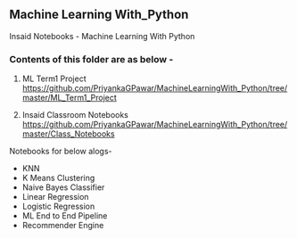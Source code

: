 ## Machine Learning With_Python
Insaid Notebooks - Machine Learning With Python 

### Contents of this folder are as below -
1. ML Term1 Project 
https://github.com/PriyankaGPawar/MachineLearningWith_Python/tree/master/ML_Term1_Project

2. Insaid Classroom Notebooks
https://github.com/PriyankaGPawar/MachineLearningWith_Python/tree/master/Class_Notebooks

Notebooks for below alogs-
- KNN
- K Means Clustering
- Naive Bayes Classifier
- Linear Regression
- Logistic Regression
- ML End to End Pipeline
- Recommender Engine



